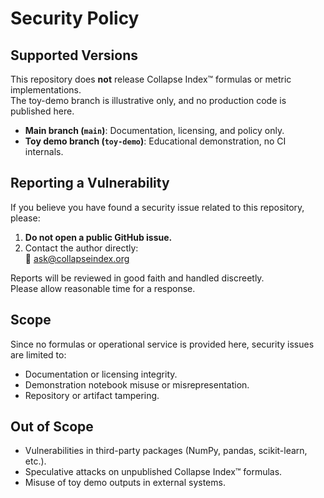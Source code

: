 # Security Policy

## Supported Versions
This repository does **not** release Collapse Index™ formulas or metric implementations.  
The toy-demo branch is illustrative only, and no production code is published here.

- **Main branch (`main`)**: Documentation, licensing, and policy only.  
- **Toy demo branch (`toy-demo`)**: Educational demonstration, no CI internals.  

## Reporting a Vulnerability
If you believe you have found a security issue related to this repository, please:

1. **Do not open a public GitHub issue.**  
2. Contact the author directly:  
   📩 [ask@collapseindex.org](mailto:ask@collapseindex.org)

Reports will be reviewed in good faith and handled discreetly.  
Please allow reasonable time for a response.

## Scope
Since no formulas or operational service is provided here, security issues are limited to:

- Documentation or licensing integrity.  
- Demonstration notebook misuse or misrepresentation.  
- Repository or artifact tampering.  

## Out of Scope
- Vulnerabilities in third-party packages (NumPy, pandas, scikit-learn, etc.).  
- Speculative attacks on unpublished Collapse Index™ formulas.  
- Misuse of toy demo outputs in external systems.  
